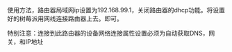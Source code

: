 使用方法，路由器局域网ip设置为192.168.99.1，关闭路由器的dhcp功能。将设置好的树莓派用网线连接路由器上去。即可。

特别注意：连接到此路由器的设备网络连接属性设置必须为自动获取DNS，网关，和IP地址
